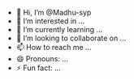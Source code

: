 - 👋 Hi, I’m @Madhu-syp
- 👀 I’m interested in ...
- 🌱 I’m currently learning ...
- 💞️ I’m looking to collaborate on ...
- 📫 How to reach me ...
- 😄 Pronouns: ...
- ⚡ Fun fact: ...

<!---
Madhu-syp/Madhu-syp is a ✨ special ✨ repository because its `README.md` (this file) appears on your GitHub profile.
You can click the Preview link to take a look at your changes.
--->

